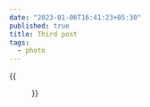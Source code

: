 ```yaml
---
date: "2023-01-06T16:41:23+05:30"
published: true
title: Third post
tags:
  - photo
---
```


{{<figure alt="Third post" src="/images/2023-01-06-Third post.jpg" width="1280">}}
